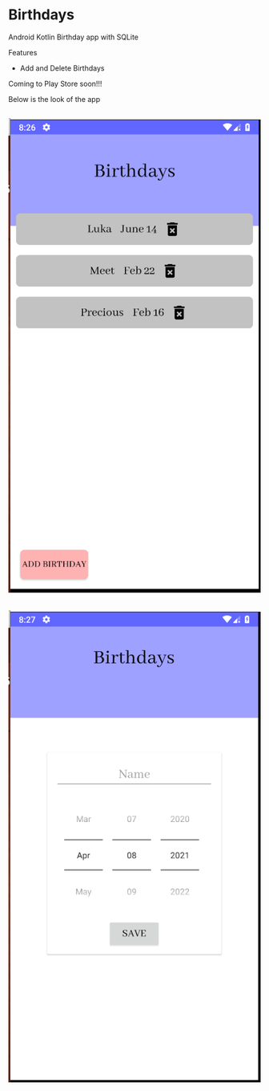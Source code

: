 # Birthdays
Android Kotlin Birthday app with SQLite 

Features
- Add and Delete Birthdays

Coming to Play Store soon!!!

Below is the look of the app

![1](https://github.com/pandyama/Birthdays/blob/master/s1.PNG)
---

![2](https://github.com/pandyama/Birthdays/blob/master/s2.PNG)
---
